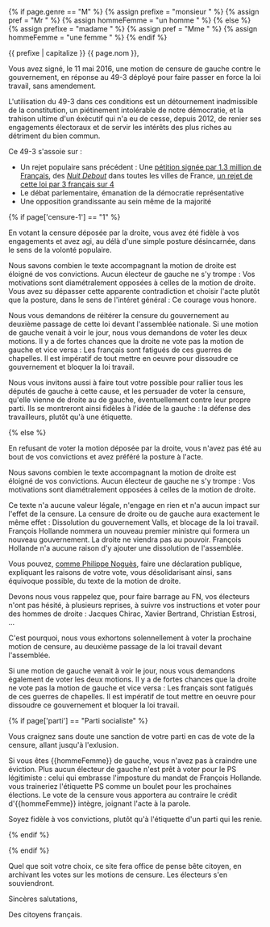 {% if page.genre == "M" %}
	{% assign prefixe = "monsieur " %}
	{% assign pref = "Mr " %}
	{% assign hommeFemme = "un homme " %}
{% else %}
	{% assign prefixe = "madame " %}
	{% assign pref = "Mme " %}
	{% assign hommeFemme = "une femme " %}
{% endif %}

{{ prefixe | capitalize }} {{ page.nom }},

Vous avez signé, le 11 mai 2016, une motion de censure de gauche contre le gouvernement, en réponse au 49-3 déployé pour faire passer en force la loi travail, sans amendement.

L'utilisation du 49-3 dans ces conditions est un détournement inadmissible de la constitution, un piétinement intolérable de notre démocratie, et la trahison ultime d'un éxécutif qui n'a eu de cesse, depuis 2012, de renier ses engagements électoraux et de servir les intérêts des plus riches au détriment du bien commun.

Ce 49-3 s'assoie sur :

* Un rejet populaire sans précédent : Une [pétition signée par 1.3 million de Français](https://www.change.org/p/loi-travail-non-merci-myriamelkhomri-loitravailnonmerci), des [*Nuit Debout*](https://nuitdebout.fr/) dans toutes les villes de France, [un rejet de cette loi par 3 français sur 4](http://www.20minutes.fr/societe/1839395-20160504-loi-travail-trois-francais-quatre-opposes-selon-sondage)
* Le débat parlementaire, émanation de la démocratie représentative
* Une opposition grandissante au sein même de la majorité

{% if page['censure-1'] == "1" %}

En votant la censure déposée par la droite, vous avez été fidèle à vos engagements et avez agi, au délà d'une simple posture désincarnée, dans le sens de la volonté populaire.

Nous savons combien le texte accompagnant la motion de droite est éloigné de vos convictions. Aucun électeur de gauche ne s'y trompe : Vos motivations sont diamétralement opposées à celles de la motion de droite. Vous avez su dépasser cette apparente contradiction et choisir l'acte plutôt que la posture, dans le sens de l'intéret général : Ce courage vous honore.

Nous vous demandons de réitérer la censure du gouvernement au deuxième passage de cette loi devant l'assemblée nationale. Si une motion de gauche venait à voir le jour, nous vous demandons de voter les deux motions. Il y a de fortes chances que la droite ne vote pas la motion de gauche et vice versa : Les français sont fatigués de ces guerres de chapelles. Il est impératif de tout mettre en oeuvre pour dissoudre ce gouvernement et bloquer la loi travail.

Nous vous invitons aussi à faire tout votre possible pour rallier tous les députés de gauche à cette cause, et les persuader de voter la censure, qu'elle vienne de droite au de gauche, éventuellement contre leur propre parti. Ils se montreront ainsi fidèles à l'idée de la gauche : la défense des travailleurs, plutôt qu'à une étiquette. 

{% else %}

En refusant de voter la motion déposée par la droite, vous n'avez pas été au bout de vos convictions et avez préféré la posture à l'acte.

Nous savons combien le texte accompagnant la motion de droite est éloigné de vos convictions. Aucun électeur de gauche ne s'y trompe : Vos motivations sont diamétralement opposées à celles de la motion de droite.

Ce texte n'a aucune valeur légale, n'engage en rien et n'a aucun impact sur l'effet de la censure. La censure de droite ou de gauche aura exactement le même effet : Dissolution du gouvernement Valls, et blocage de la loi travail. François Hollande nommera un nouveau premier ministre qui formera un nouveau gouvernement. La droite ne viendra pas au pouvoir. François Hollande n'a aucune raison d'y ajouter une dissolution de l'assemblée.  

Vous pouvez, [comme Philippe Noguès](http://pnogues.fr/2016/05/12/pourquoi-jai-vote-la-censure/), faire une déclaration publique, expliquant les raisons de votre vote, vous désolidarisant ainsi, sans équivoque possible, du texte de la motion de droite.

Devons nous vous rappelez que, pour faire barrage au FN, vos électeurs n'ont pas hésité, à plusieurs reprises, à suivre vos instructions et voter pour des hommes de droite : Jacques Chirac, Xavier Bertrand, Christian Estrosi, ...

C'est pourquoi, nous vous exhortons solennellement à voter la prochaine motion de censure, au deuxième passage de la loi travail devant l'assemblée.

Si une motion de gauche venait à voir le jour, nous vous demandons également de voter les deux motions. Il y a de fortes chances que la droite ne vote pas la motion de gauche et vice versa : Les français sont fatigués de ces guerres de chapelles. Il est impératif de tout mettre en oeuvre pour dissoudre ce gouvernement et bloquer la loi travail.

{% if page['parti'] == "Parti socialiste" %}

Vous craignez sans doute une sanction de votre parti en cas de vote de la censure, allant jusqu'à l'exlusion.

Si vous êtes {{hommeFemme}} de gauche, vous n'avez pas à craindre une éviction. Plus aucun électeur de gauche n'est prêt à voter pour le PS légitimiste : celui qui embrasse l'imposture du mandat de François Hollande. vous traineriez l'étiquette PS comme un boulet pour les prochaines élections. Le vote de la censure vous apportera au contraire le crédit d'{{hommeFemme}} intègre, joignant l'acte à la parole.

Soyez fidèle à vos convictions, plutôt qu'à l'étiquette d'un parti qui les renie.

{% endif %}

{% endif %}

Quel que soit votre choix, ce site fera office de pense bête citoyen, en archivant les votes sur les motions de censure. Les électeurs s'en souviendront.

Sincères salutations,

Des citoyens français.   


